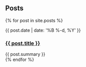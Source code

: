 ## Posts


<div class="posts">
  {% for post in site.posts %}
  <div class="post">
    <p class="post-meta">{{ post.date | date: '%B %-d, %Y' }}</p>
    <h3 class="post-title"><a href="{{ site.baseurl }}{{ post.url }}">{{ post.title }}</a></h3>
    <span class="post-summary">{{ post.summary }}</span>
  </div>
  {% endfor %}
</div>
